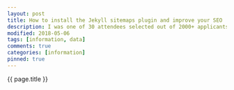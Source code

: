 ```yaml
---
layout: post
title: How to install the Jekyll sitemaps plugin and improve your SEO
description: I was one of 30 attendees selected out of 2000+ applicants to attend a five-day immersion program for first-year computer science students focused on professional and technical development including coding, networking, personal branding, resume writing,interview skills.
modified: 2018-05-06
tags: [information, data]
comments: true
categories: [information]
pinned: true
---
```

{{ page.title }}